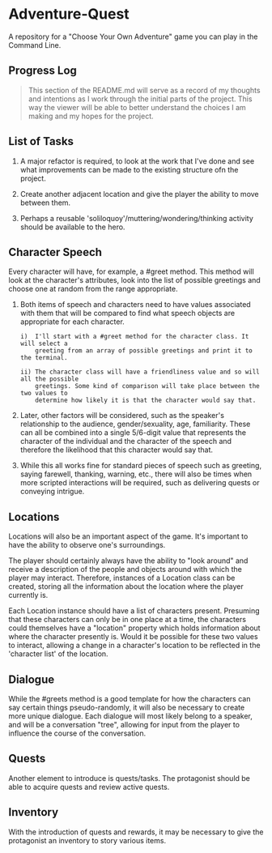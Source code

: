 # Adventure-Quest

A repository for a "Choose Your Own Adventure" game you can play in the Command Line.

## Progress Log

> This section of the README.md will serve as a record of my thoughts and intentions as I work through the initial parts of the project. This way the viewer will be able to better understand the choices I am making and my hopes for the project.

## List of Tasks

1. A major refactor is required, to look at the work that I've done and see what improvements can be made to the existing structure ofn the project.

2. Create another adjacent location and give the player the ability to move between them.

3. Perhaps a reusable 'soliloquoy'/muttering/wondering/thinking activity should be available to the hero.

## Character Speech

Every character will have, for example, a #greet method.
This method will look at the character's attributes, look into the list of
possible greetings and choose one at random from the range appropriate.

1.  Both items of speech and characters need to have values associated with
    them that will be compared to find what speech objects are appropriate for
    each character.

        i)  I'll start with a #greet method for the character class. It will select a
            greeting from an array of possible greetings and print it to the terminal.

        ii) The character class will have a friendliness value and so will all the possible
            greetings. Some kind of comparison will take place between the two values to
            determine how likely it is that the character would say that.

2.  Later, other factors will be considered, such as the speaker's relationship to the audience,
    gender/sexuality, age, familiarity. These can all be combined into a single 5/6-digit value
    that represents the character of the individual and the character of the speech and therefore 
    the likelihood that this character would say that.

3.  While this all works fine for standard pieces of speech such as greeting, saying farewell,
    thanking, warning, etc., there will also be times when more scripted interactions will be 
    required, such as delivering quests or conveying intrigue.

## Locations

Locations will also be an important aspect of the game. It's important to have the ability to observe one's surroundings.

The player should certainly always have the ability to "look around" and receive a description of the people and objects around
with which the player may interact. Therefore, instances of a Location class can be created, storing all the information about
the location where the player currently is.

Each Location instance should have a list of characters present. Presuming that these characters can only be in one place at 
a time, the characters could themselves have a "location" property which holds information about where the character presently is.
Would it be possible for these two values to interact, allowing a change in a character's location to be reflected in the 'character list' of the location.

## Dialogue

While the #greets method is a good template for how the characters can say certain things pseudo-randomly, it will also be necessary to create more unique dialogue. Each dialogue will most likely belong to a speaker, and will be a conversation "tree", allowing for input from the player to influence the course of the conversation. 

## Quests

Another element to introduce is quests/tasks. The protagonist should be able to acquire quests and review active quests.

## Inventory

With the introduction of quests and rewards, it may be necessary to give the protagonist an inventory to story various items.